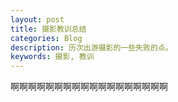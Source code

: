 ```yaml
---
layout: post
title: 摄影教训总结
categories: Blog
description: 历次出游摄影的一些失败的点。
keywords: 摄影, 教训
---
```


啊啊啊啊啊啊啊啊啊啊啊啊啊啊啊啊啊啊